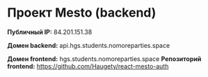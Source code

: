 # Проект Mesto (backend)

**Публичный IP:** 84.201.151.38

**Домен backend:** api.hgs.students.nomoreparties.space

**Домен frontend:** hgs.students.nomoreparties.space
**Репозиторий frontend:** https://github.com/Haugety/react-mesto-auth



